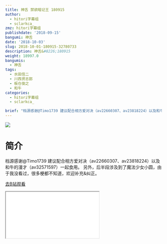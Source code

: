 ```yaml
---
title: 神舌 禁欲暗记王 180915
author:
  - hitori字幕组
  - sclarkca_
zmz: hitori字幕组
publishdate: '2018-09-15'
bangumi: 神舌
date: '2018-10-03'
slug: 2018-10-01-180915-32780733
description: 神舌&#8226;180915
weight: 18997.0
bangumis:
  - 神舌
tags:
  - 水田信二
  - 川西贤志郎
  - 板仓俊之
  - 和牛
categories:
  - hitori字幕组
  - sclarkca_

brief: "档源感谢@Timo1739 建议配合相方爱对决（av22660307、av23818224）以及和牛的漫才（av32571597）一起食用。 另外，后半段涉及到了魔法少女小圆，由于我没看过，很多梗都不知道，欢迎补充&纠正。"
---
```

![](https://i.imgur.com/IC6yOlW.jpg)
# 简介  
档源感谢@Timo1739
建议配合相方爱对决（av22660307、av23818224）以及和牛的漫才（av32571597）一起食用。
另外，后半段涉及到了魔法少女小圆，由于我没看过，很多梗都不知道，欢迎补充&纠正。  

[去B站观看](https://www.bilibili.com/video/av32780733/)
<div class ="resp-container"><iframe class="testiframe" src="//player.bilibili.com/player.html?aid=32780733"", scrolling="no", allowfullscreen="true" > </iframe></div> 
